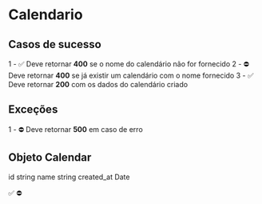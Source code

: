 # Calendario

## Casos de sucesso

1 - ✅ Deve retornar **400** se o nome do calendário não for fornecido
2 - ⛔ Deve retornar **400** se já existir um calendário com o nome fornecido
3 - ✅ Deve retornar **200** com os dados do calendário criado


## Exceções
1 - ⛔ Deve retornar **500** em caso de erro

## Objeto Calendar
id string
name string
created_at Date


✅
⛔